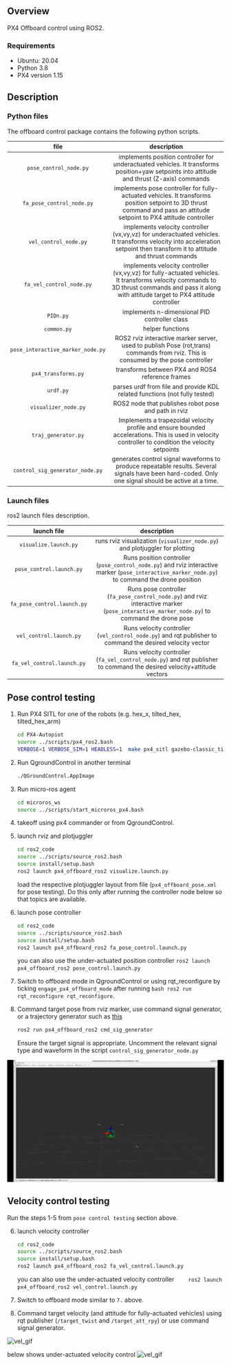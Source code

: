 
## Overview

PX4 Offboard control using ROS2.

### Requirements
   * Ubuntu: 20.04
   * Python 3.8
   * PX4 version 1.15

## Description

### Python files
The offboard control package contains the following python scripts.

| file | description |
| :----: | :---: | 
| `pose_control_node.py`      | implements position controller for underactuated vehicles. It transforms position+yaw setpoints into attitude and thrust (Z-axis) commands     | 
| `fa_pose_control_node.py`      | implements pose controller for fully-actuated vehicles. It transforms position setpoint to 3D thrust command and pass an attitude setpoint to PX4 attitude controller   | 
| `vel_control_node.py`      | implements velocity controller (vx,vy,vz) for underactuated vehicles. It transforms velocity into acceleration setpoint then transform it to attitude and thrust commands   | 
| `fa_vel_control_node.py`      | implements  velocity controller (vx,vy,vz) for fully-actuated vehicles. It transforms velocity commands to 3D thrust commands and pass it along with attitude target to PX4 attitude controller    | 
| `PIDn.py`      |  implements n-dimensional PID controller class     | 
| `common.py`      |  helper functions     | 
| `pose_interactive_marker_node.py`      |  ROS2 rviz interactive marker server, used to publish Pose (rot,trans) commands from rviz. This is consumed by the pose controller     | 
| `px4_transforms.py`      |  transforms between PX4 and ROS4 reference frames     | 
| `urdf.py`      |  parses urdf from file and provide KDL related functions (not fully tested)     | 
| `visualizer_node.py`      |  ROS2 node that publishes robot pose and path in rviz     | 
| `traj_generator.py`      |  Implements a trapezoidal velocity profile and ensure bounded accelerations. This is used in velocity controller to condition the velocity setpoints    | 
| `control_sig_generator_node.py`      | generates control signal waveforms to produce repeatable results. Several signals have been hard-coded. Only one signal should be active at a time. |

### Launch files
ros2 launch files description.

| launch file | description |
| :----: | :---: | 
| `visualize.launch.py`      | runs rviz visualization (`visualizer_node.py`) and plotjuggler for plotting |
| `pose_control.launch.py`      | Runs position controller (`pose_control_node.py`) and rviz interactive marker (`pose_interactive_marker_node.py`) to command the drone position| 
| `fa_pose_control.launch.py`   | Runs pose controller (`fa_pose_control_node.py`) and rviz interactive marker (`pose_interactive_marker_node.py`) to command the drone pose| 
| `vel_control.launch.py`      | Runs velocity controller (`vel_control_node.py`) and rqt publisher to command the desired velocity vector| 
| `fa_vel_control.launch.py`      | Runs velocity controller (`fa_vel_control_node.py`) and rqt publisher to command the desired velocity+attitude vectors| 


## Pose control testing
1. Run PX4 SITL for one of the robots (e.g. hex_x, tilted_hex, tilted_hex_arm)
   ```bash
   cd PX4-Autopiot
   source ../scripts/px4_ros2.bash
   VERBOSE=1 VERBOSE_SIM=1 HEADLESS=1  make px4_sitl gazebo-classic_tilted_hex
   ```

2. Run QgroundControl in another terminal
   ```bash
   ./QGroundControl.AppImage
   ```
3. Run micro-ros agent
   ```bash
   cd microros_ws
   source ../scripts/start_microros_px4.bash
   ```

4. takeoff using px4 commander or from QgroundControl.

5. launch rviz and plotjuggler
   ```bash
   cd ros2_code
   source ../scripts/source_ros2.bash
   source install/setup.bash 
   ros2 launch px4_offboard_ros2 visualize.launch.py
   ```

   load the respective plotjuggler layout from file (`px4_offboard_pose.xml` for pose testing). Do this only after running the controller node below so that topics are available.

6. launch pose controller
   ```bash
   cd ros2_code
   source ../scripts/source_ros2.bash
   source install/setup.bash 
   ros2 launch px4_offboard_ros2 fa_pose_control.launch.py
   ```

   you can also use the under-actuated position controller
   ```ros2 launch px4_offboard_ros2 pose_control.launch.py```

7. Switch to offboard mode in QgroundControl or using rqt_reconfigure by ticking `engage_px4_offboard_mode` after running    ```bash ros2 run rqt_reconfigure rqt_reconfigure```.
       
8. Command target pose from rviz marker, use command signal generator, or a trajectory generator such as [this](https://github.com/TareqAlqutami/traj_gen)
   ```bash
   ros2 run px4_offboard_ros2 cmd_sig_generator
   ```

   Ensure the target signal is appropriate. Uncomment the relevant signal type and waveform in the script `control_sig_generator_node.py`

![pose_gif](media/fa_pose_control.gif)


## Velocity control testing
Run the steps 1-5 from `pose control testing` section above.

6. launch velocity controller
   ```bash
   cd ros2_code
   source ../scripts/source_ros2.bash
   source install/setup.bash 
   ros2 launch px4_offboard_ros2 fa_vel_control.launch.py
   ```

   you can also use the under-actuated velocity controller
   ```    ros2 launch px4_offboard_ros2 vel_control.launch.py```

7. Switch to offboard mode similar to `7.` above.
8. Command target velocity (and attitude for fully-actuated vehicles) using rqt publisher (`/target_twist` and `/target_att_rpy`) or use command signal generator.

![vel_gif](media/fa_vel_control.gif)

below shows under-actuated velocity control
![vel_gif](media/under_actuated_vel_control.gif)